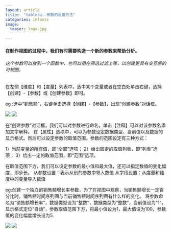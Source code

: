 ```yaml
---
layout: article
title:  "tableau——参数的设置方法"
categories: infovis
image: 
  teaser: logo.jpg
  
---
```


#### 在制作视图的过程中，我们有时需要构造一个新的参数来帮助分析。

###### 这个参数可以放到一个函数中，也可以用在筛选过滤上等，以创建更具有交互感的可视图。

在左侧【维度】和【度量】列表中，选中某个变量或者在空白处单击右键，选择【创建】-【参数】或【创建参数】即可。

eg :选中“销售额”，右键单击选择【创建】-【参数】，出现“创建参数”对话框。

<img src="https://htgchouse.github.io/images/参数1.jpg">

<img src="https://htgchouse.github.io/images/参数2.jpg">

在“创建参数”对话框，我们可以对参数进行命名。单击【注释】可以对该参数名添加文字解释。
在【属性】选项中，可以为参数设定数据类型、当前值以及数据的显示格式。然后可以设定参数的取值范围。参数的范围设定有三种方式：


1）当前变量的所有值，即“全部”选项；
2）给出固定的取值列表，即“列表”选项；
3）给出一定的取值范围，即“范围”选项。


在取值范围下方，我们可以设定参数的最小值和最大值，还可以指定数值的变化幅度，即步长。
从参数设置：表示从别的参数中导入数值
从字段设置：从度量和维度中的变量导入数值



eg:创建一个独立的销售额增长率参数，为了在视图中观察，当销售额增长一定百分比时，销售额时间序列图与当前销售额时间序列图有什么样的变化。
将参数命名为“销售额增长率”，数据类型设为“整数”，数据类型为“整数”，当前值设为“1”，显示格式定位“自动”，参数取值范围下方，将最小值设为1，最大值设为100，参数值的变化幅度增长设为5.

<img src="https://htgchouse.github.io/images/参数3.jpg">

<img src="https://htgchouse.github.io/images/参数4.jpg">







